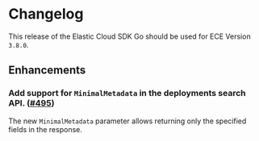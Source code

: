 # Changelog

This release of the Elastic Cloud SDK Go should be used for ECE Version `3.8.0`.

## Enhancements

### Add support for `MinimalMetadata` in the deployments search API. ([#495](https://github.com/elastic/cloud-sdk-go/issues/495))

The new `MinimalMetadata` parameter allows returning only the specified fields in the response.

